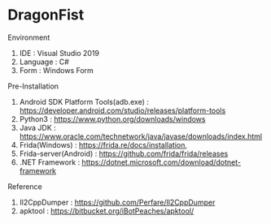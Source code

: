 # DragonFist

Environment
1. IDE : Visual Studio 2019
2. Language : C#
3. Form : Windows Form

Pre-Installation
1. Android SDK Platform Tools(adb.exe) : https://developer.android.com/studio/releases/platform-tools
2. Python3 : https://www.python.org/downloads/windows
3. Java JDK : https://www.oracle.com/technetwork/java/javase/downloads/index.html
4. Frida(Windows) : https://frida.re/docs/installation, 
5. Frida-server(Android) : https://github.com/frida/frida/releases 
6. .NET Framework : https://dotnet.microsoft.com/download/dotnet-framework

Reference
1. Il2CppDumper : https://github.com/Perfare/Il2CppDumper
2. apktool : https://bitbucket.org/iBotPeaches/apktool/
